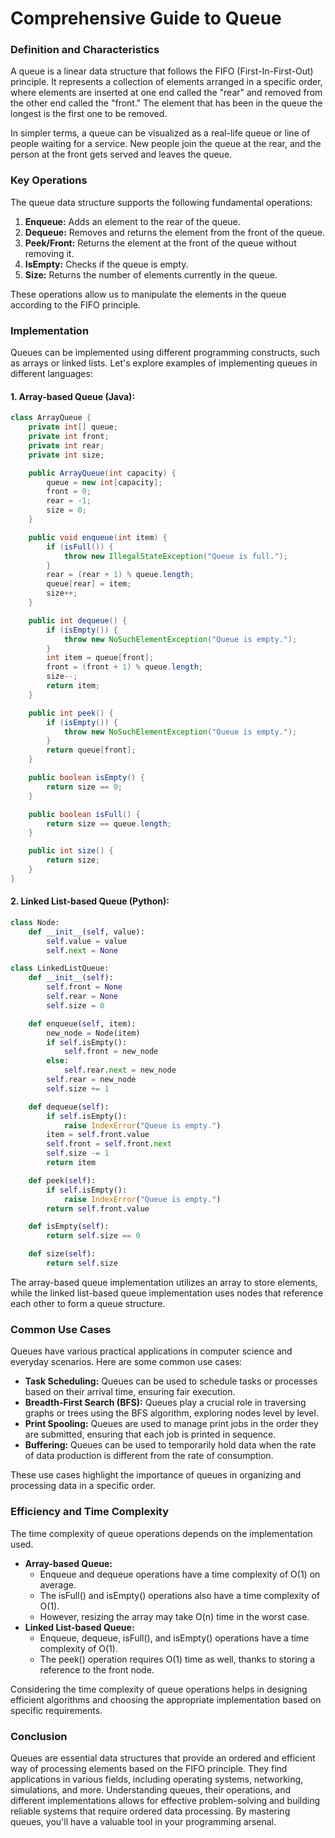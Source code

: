 # Comprehensive Guide to Queue

### Definition and Characteristics

A queue is a linear data structure that follows the FIFO (First-In-First-Out) principle. It represents a collection of elements arranged in a specific order, where elements are inserted at one end called the "rear" and removed from the other end called the "front." The element that has been in the queue the longest is the first one to be removed.

In simpler terms, a queue can be visualized as a real-life queue or line of people waiting for a service. New people join the queue at the rear, and the person at the front gets served and leaves the queue.

### Key Operations

The queue data structure supports the following fundamental operations:

1. **Enqueue:** Adds an element to the rear of the queue.
2. **Dequeue:** Removes and returns the element from the front of the queue.
3. **Peek/Front:** Returns the element at the front of the queue without removing it.
4. **IsEmpty:** Checks if the queue is empty.
5. **Size:** Returns the number of elements currently in the queue.

These operations allow us to manipulate the elements in the queue according to the FIFO principle.

### Implementation

Queues can be implemented using different programming constructs, such as arrays or linked lists. Let's explore examples of implementing queues in different languages:

#### 1. Array-based Queue (Java):

```java
class ArrayQueue {
    private int[] queue;
    private int front;
    private int rear;
    private int size;

    public ArrayQueue(int capacity) {
        queue = new int[capacity];
        front = 0;
        rear = -1;
        size = 0;
    }

    public void enqueue(int item) {
        if (isFull()) {
            throw new IllegalStateException("Queue is full.");
        }
        rear = (rear + 1) % queue.length;
        queue[rear] = item;
        size++;
    }

    public int dequeue() {
        if (isEmpty()) {
            throw new NoSuchElementException("Queue is empty.");
        }
        int item = queue[front];
        front = (front + 1) % queue.length;
        size--;
        return item;
    }

    public int peek() {
        if (isEmpty()) {
            throw new NoSuchElementException("Queue is empty.");
        }
        return queue[front];
    }

    public boolean isEmpty() {
        return size == 0;
    }

    public boolean isFull() {
        return size == queue.length;
    }

    public int size() {
        return size;
    }
}
```

#### 2. Linked List-based Queue (Python):

```python
class Node:
    def __init__(self, value):
        self.value = value
        self.next = None

class LinkedListQueue:
    def __init__(self):
        self.front = None
        self.rear = None
        self.size = 0

    def enqueue(self, item):
        new_node = Node(item)
        if self.isEmpty():
            self.front = new_node
        else:
            self.rear.next = new_node
        self.rear = new_node
        self.size += 1

    def dequeue(self):
        if self.isEmpty():
            raise IndexError("Queue is empty.")
        item = self.front.value
        self.front = self.front.next
        self.size -= 1
        return item

    def peek(self):
        if self.isEmpty():
            raise IndexError("Queue is empty.")
        return self.front.value

    def isEmpty(self):
        return self.size == 0

    def size(self):
        return self.size
```

The array-based queue implementation utilizes an array to store elements, while the linked list-based queue implementation uses nodes that reference each other to form a queue structure.

### Common Use Cases

Queues have various practical applications in computer science and everyday scenarios. Here are some common use cases:

- **Task Scheduling:** Queues can be used to schedule tasks or processes based on their arrival time, ensuring fair execution.
- **Breadth-First Search (BFS):** Queues play a crucial role in traversing graphs or trees using the BFS algorithm, exploring nodes level by level.
- **Print Spooling:** Queues are used to manage print jobs in the order they are submitted, ensuring that each job is printed in sequence.
- **Buffering:** Queues can be used to temporarily hold data when the rate of data production is different from the rate of consumption.

These use cases highlight the importance of queues in organizing and processing data in a specific order.

### Efficiency and Time Complexity

The time complexity of queue operations depends on the implementation used.

- **Array-based Queue:**
  - Enqueue and dequeue operations have a time complexity of O(1) on average.
  - The isFull() and isEmpty() operations also have a time complexity of O(1).
  - However, resizing the array may take O(n) time in the worst case.
- **Linked List-based Queue:**
  - Enqueue, dequeue, isFull(), and isEmpty() operations have a time complexity of O(1).
  - The peek() operation requires O(1) time as well, thanks to storing a reference to the front node.

Considering the time complexity of queue operations helps in designing efficient algorithms and choosing the appropriate implementation based on specific requirements.

### Conclusion

Queues are essential data structures that provide an ordered and efficient way of processing elements based on the FIFO principle. They find applications in various fields, including operating systems, networking, simulations, and more. Understanding queues, their operations, and different implementations allows for effective problem-solving and building reliable systems that require ordered data processing. By mastering queues, you'll have a valuable tool in your programming arsenal.
